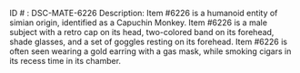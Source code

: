 ID # : DSC-MATE-6226
Description: Item #6226 is a humanoid entity of simian origin, identified as a Capuchin Monkey. Item #6226 is a male subject with a retro cap on its head, two-colored band on its forehead, shade glasses, and a set of goggles resting on its forehead. Item #6226 is often seen wearing a gold earring with a gas mask, while smoking cigars in its recess time in its chamber.